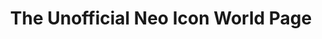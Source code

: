 ---
title: The Unofficial Neo Icon World Page
tags:
  - list/digital-graveyard
  - list/button-board
cite:
  name: 'Neo Icon World'
  href: http://geocities.com/Paris/Bistro/1670/link.htm
dead: true
wayback: https://web.archive.org/web/20091023164517/http://geocities.com/Paris/Bistro/1670/link.htm
button: icon-world.geocities.gif
---